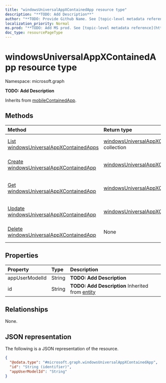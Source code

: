 ```yaml
---
title: "windowsUniversalAppXContainedApp resource type"
description: "**TODO: Add Description**"
author: "**TODO: Provide Github Name. See [topic-level metadata reference](https://msgo.azurewebsites.net/add/document/guidelines/metadata.html#topic-level-metadata)**"
localization_priority: Normal
ms.prod: "**TODO: Add MS prod. See [topic-level metadata reference](https://msgo.azurewebsites.net/add/document/guidelines/metadata.html#topic-level-metadata)**"
doc_type: resourcePageType
---
```


# windowsUniversalAppXContainedApp resource type

Namespace: microsoft.graph

**TODO: Add Description**


Inherits from [mobileContainedApp](../resources/mobilecontainedapp.md).

## Methods
|Method|Return type|Description|
|:---|:---|:---|
|[List windowsUniversalAppXContainedApps](../api/windowsuniversalappxcontainedapp-list.md)|[windowsUniversalAppXContainedApp](../resources/windowsuniversalappxcontainedapp.md) collection|Get a list of the [windowsUniversalAppXContainedApp](../resources/windowsuniversalappxcontainedapp.md) objects and their properties.|
|[Create windowsUniversalAppXContainedApp](../api/windowsuniversalappxcontainedapp-create.md)|[windowsUniversalAppXContainedApp](../resources/windowsuniversalappxcontainedapp.md)|Create a new [windowsUniversalAppXContainedApp](../resources/windowsuniversalappxcontainedapp.md) object.|
|[Get windowsUniversalAppXContainedApp](../api/windowsuniversalappxcontainedapp-get.md)|[windowsUniversalAppXContainedApp](../resources/windowsuniversalappxcontainedapp.md)|Read the properties and relationships of a [windowsUniversalAppXContainedApp](../resources/windowsuniversalappxcontainedapp.md) object.|
|[Update windowsUniversalAppXContainedApp](../api/windowsuniversalappxcontainedapp-update.md)|[windowsUniversalAppXContainedApp](../resources/windowsuniversalappxcontainedapp.md)|Update the properties of a [windowsUniversalAppXContainedApp](../resources/windowsuniversalappxcontainedapp.md) object.|
|[Delete windowsUniversalAppXContainedApp](../api/windowsuniversalappxcontainedapp-delete.md)|None|Deletes a [windowsUniversalAppXContainedApp](../resources/windowsuniversalappxcontainedapp.md) object.|

## Properties
|Property|Type|Description|
|:---|:---|:---|
|appUserModelId|String|**TODO: Add Description**|
|id|String|**TODO: Add Description** Inherited from [entity](../resources/entity.md)|

## Relationships
None.

## JSON representation
The following is a JSON representation of the resource.
<!-- {
  "blockType": "resource",
  "keyProperty": "id",
  "@odata.type": "microsoft.graph.windowsUniversalAppXContainedApp",
  "baseType": "microsoft.graph.mobileContainedApp",
  "openType": false
}
-->
``` json
{
  "@odata.type": "#microsoft.graph.windowsUniversalAppXContainedApp",
  "id": "String (identifier)",
  "appUserModelId": "String"
}
```


